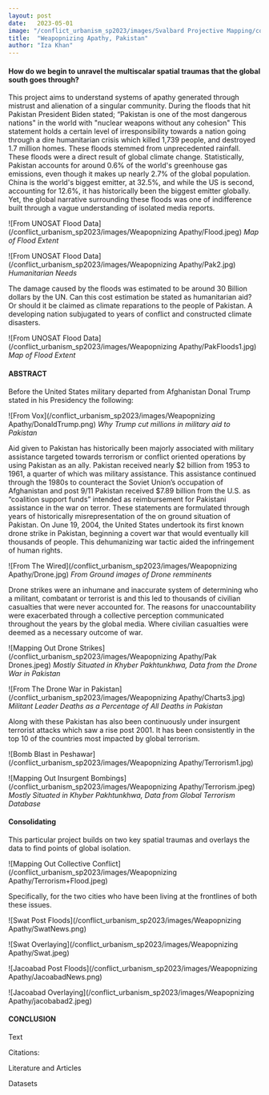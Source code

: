 ```yaml
---
layout: post
date:   2023-05-01
image: "/conflict_urbanism_sp2023/images/Svalbard Projective Mapping/coverimage_01.jpeg"
title:  "Weapopnizing Apathy, Pakistan"
author: "Iza Khan"
---
```

#### **How do we begin to unravel the multiscalar spatial traumas that the global south goes through?**  

This project aims to understand systems of apathy generated through mistrust and alienation of a singular community. During the floods that hit Pakistan President Biden stated;  “Pakistan is one of the most dangerous nations" in the world with "nuclear weapons without any cohesion"  This statement holds a certain level of irresponsibility towards a nation going through a dire humanitarian crisis which killed 1,739 people, and destroyed 1.7 million homes. These floods stemmed from unprecedented rainfall. These floods were a direct result of global climate change. Statistically, Pakistan accounts for around 0.6% of the world's greenhouse gas emissions, even though it makes up nearly 2.7% of the global population. China is the world's biggest emitter, at 32.5%, and while the US is second, accounting for 12.6%, it has historically been the biggest emitter globally. Yet, the global narrative surrounding these floods was one of indifference built through a vague understanding of isolated media reports. 
  


![From UNOSAT Flood Data](/conflict_urbanism_sp2023/images/Weapopnizing Apathy/Flood.jpeg)
*Map of Flood Extent*

![From UNOSAT Flood Data](/conflict_urbanism_sp2023/images/Weapopnizing Apathy/Pak2.jpg)
*Humanitarian Needs*

The damage caused by the floods was estimated to be around 30 Billion dollars by the UN. Can this cost estimation be stated as humanitarian aid? Or should it be claimed as climate reparations to the people of Pakistan. A developing nation subjugated to years of conflict and constructed climate disasters. 

![From UNOSAT Flood Data](/conflict_urbanism_sp2023/images/Weapopnizing Apathy/PakFloods1.jpg)
*Map of Flood Extent*

#### **ABSTRACT**

Before the United States military departed from Afghanistan Donal Trump stated in his Presidency the following: 

![From Vox](/conflict_urbanism_sp2023/images/Weapopnizing Apathy/DonaldTrump.png)
*Why Trump cut millions in military aid to Pakistan*

Aid given to Pakistan has historically been majorly associated with military assistance targeted towards terrorism or conflict oriented operations by using Pakistan as an ally. Pakistan received nearly $2 billion from 1953 to 1961, a quarter of which was military assistance. This assistance continued through the 1980s to counteract the Soviet Union’s occupation of Afghanistan and post 9/11 Pakistan received $7.89 billion from the U.S. as “coalition support funds” intended as reimbursement for Pakistani assistance in the war on terror.
These statements are formulated through years of historically misrepresentation of the on ground situation of Pakistan. On June 19, 2004, the United States undertook its first known drone strike in Pakistan, beginning a covert war that would eventually kill thousands of people. This dehumanizing war tactic aided the infringement of human rights. 

![From The Wired](/conflict_urbanism_sp2023/images/Weapopnizing Apathy/Drone.jpg)
*From Ground images of Drone remminents* 

Drone strikes were an inhumane and inaccurate system of determining who a militant, combatant or terrorist is and this led to thousands of civilian casualties that were never accounted for. The reasons for unaccountability were exacerbated through a collective perception communicated throughout the years by the global media. Where civilian casualties were deemed as a necessary outcome of war. 

![Mapping Out Drone Strikes](/conflict_urbanism_sp2023/images/Weapopnizing Apathy/Pak Drones.jpeg)
*Mostly Situated in Khyber Pakhtunkhwa, Data from the Drone War in Pakistan* 

![From The Drone War in Pakistan](/conflict_urbanism_sp2023/images/Weapopnizing Apathy/Charts3.jpg)
*Militant Leader Deaths as a Percentage of All Deaths in Pakistan* 

 Along with these Pakistan has also been continuously under insurgent terrorist attacks which saw a rise post 2001. It has been consistently in the top 10 of the countries most impacted by global terrorism.

![Bomb Blast in Peshawar](/conflict_urbanism_sp2023/images/Weapopnizing Apathy/Terrorism1.jpg)

![Mapping Out Insurgent Bombings](/conflict_urbanism_sp2023/images/Weapopnizing Apathy/Terrorism.jpeg)
*Mostly Situated in Khyber Pakhtunkhwa, Data from Global Terrorism Database*


#### Consolidating 

This particular project builds on two key spatial traumas and overlays the data to find points of global isolation. 

![Mapping Out Collective Conflict](/conflict_urbanism_sp2023/images/Weapopnizing Apathy/Terrorism+Flood.jpeg)

Specifically, for the two cities who have been living at the frontlines of both these issues. 

![Swat Post Floods](/conflict_urbanism_sp2023/images/Weapopnizing Apathy/SwatNews.png)

![Swat Overlaying](/conflict_urbanism_sp2023/images/Weapopnizing Apathy/Swat.jpeg)

![Jacoabad Post Floods](/conflict_urbanism_sp2023/images/Weapopnizing Apathy/JacoabadNews.png)

![Jacoabad Overlaying](/conflict_urbanism_sp2023/images/Weapopnizing Apathy/jacobabad2.jpeg)


#### CONCLUSION

Text




Citations:

Literature and Articles

  

Datasets 


